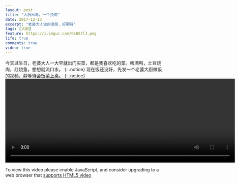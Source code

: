 ```yaml
---
layout: post
title: "大厨出马，一个顶俩"
date: 2017-12-13
excerpt: "老婆大人做的酒菜，好期待"
tags: [大厨]
feature: https://i.imgur.com/Ds6S7lJ.png
life: true
comments: true
video: true
---
```

今天过生日，老婆大人一大早就出门买菜，都是我喜欢吃的菜。啤酒鸭，土豆烧肉，红烧鱼，想想就流口水。
{: .notice}
现在饭还没好，先发一个老婆大厨做饭的视频，静等待会饭菜上桌。
{: .notice}
<video id="my-video" class="video-js vjs-16-9" controls preload="auto" width="722" height="264" data-setup="{}">
    <source src="{{ site.staticUrl }}/mine/video/birthday.MOV" type='video/mp4'>
    <p class="vjs-no-js">
      To view this video please enable JavaScript, and consider upgrading to a web browser that
      <a href="http://videojs.com/html5-video-support/" target="_blank">supports HTML5 video</a>
    </p>
</video>